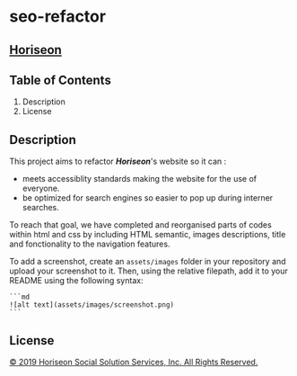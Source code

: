 # seo-refactor


## [Horiseon](https://saidou25.github.io/seo-refactor/)



## Table of Contents            
      
1. Description
2. License

## Description 

This project aims to refactor **_Horiseon_**'s website so it can :  

- meets accessiblity standards making the website for the use of everyone.
- be optimized for search engines so easier to pop up during interner searches.  


To reach that goal, we have completed and reorganised parts of codes within html and css  by including HTML semantic, images descriptions, title and fonctionality to the navigation features. 

 
To add a screenshot, create an `assets/images` folder in your repository and upload your screenshot to it. Then, using the relative filepath, add it to your README using the following syntax:

    ```md
    ![alt text](assets/images/screenshot.png)
    ```

## License
[© 2019 Horiseon Social Solution Services, Inc. All Rights Reserved.](#license)


